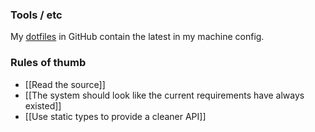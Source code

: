 ### Tools / etc
My [dotfiles](https://github.com/alexkuang/dotfiles) in GitHub contain the latest in my machine config.

### Rules of thumb
- [[Read the source]]
- [[The system should look like the current requirements have always existed]]
- [[Use static types to provide a cleaner API]]